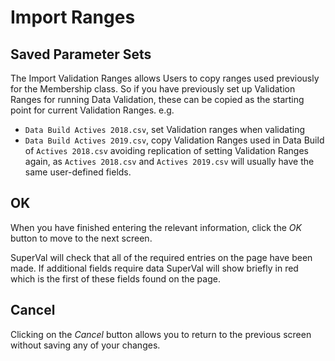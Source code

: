 # Import Ranges



## Saved Parameter Sets

The Import Validation Ranges allows Users to copy ranges used previously
for the Membership class. So if you have previously set up Validation
Ranges for running Data Validation, these can be copied as the starting
point for current Validation Ranges. e.g. 

-   `Data Build Actives 2018.csv`, set Validation ranges when validating 
-   `Data Build Actives 2019.csv`, copy Validation Ranges used in Data Build of `Actives 2018.csv` avoiding replication of setting Validation Ranges again, as `Actives 2018.csv` and `Actives 2019.csv` will usually have the same user-defined fields.

## OK

When you have finished entering the relevant information, click the _OK_
button to move to the next screen.

SuperVal will check that all of the required entries on the page have
been made. If additional fields require data SuperVal will show briefly
in red which is the first of these fields found on the page.

## Cancel

Clicking on the _Cancel_ button allows you to return to the previous
screen without saving any of your changes.